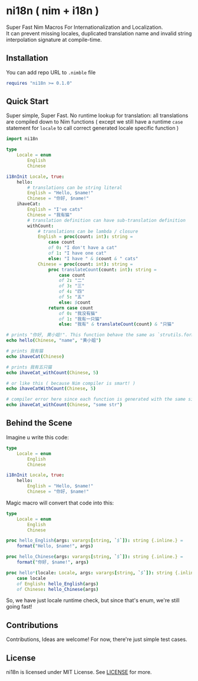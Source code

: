 # ni18n ( nim + i18n )

Super Fast Nim Macros For Internationalization and Localization.<br/>
It can prevent missing locales, duplicated translation name and invalid string interpolation signature at compile-time.

## Installation

You can add repo URL to `.nimble` file

```nim
requires "ni18n >= 0.1.0"
```

## Quick Start

Super simple, Super Fast. No runtime lookup for translation: all translations are compiled down to Nim functions ( except we still have a runtime `case` statement for `locale` to call correct generated locale specific function )

```nim
import ni18n

type
    Locale = enum
        English
        Chinese

i18nInit Locale, true:
    hello:
        # translations can be string literal
        English = "Hello, $name!"
        Chinese = "你好, $name!"
    ihaveCat:
        English = "I've cats"
        Chinese = "我有猫"
        # translation definition can have sub-translation definition
        withCount:
            # translations can be lambda / closure
            English = proc(count: int): string =
                case count
                of 0: "I don't have a cat"
                of 1: "I have one cat"
                else: "I have " & $count & " cats"
            Chinese = proc(count: int): string =
                proc translateCount(count: int): string =
                    case count
                    of 2: "二"
                    of 3: "三"
                    of 4: "四"
                    of 5: "五"
                    else: $count
                return case count
                    of 0: "我没有猫"
                    of 1: "我有一只猫"
                    else: "我有" & translateCount(count) & "只猫"

# prints "你好, 黄小姐!". This function behave the same as `strutils.format`
echo hello(Chinese, "name", "黄小姐")

# prints 我有猫
echo ihaveCat(Chinese)

# prints 我有五只猫
echo ihaveCat_withCount(Chinese, 5)

# or like this ( because Nim compiler is smart! )
echo ihaveCatWithCount(Chinese, 5)

# compiler error here since each function is generated with the same signature from lambda
echo ihaveCat_withCount(Chinese, "some str") 
```

## Behind the Scene

Imagine u write this code:

```nim
type
    Locale = enum
        English
        Chinese

i18nInit Locale, true:
    hello:
        English = "Hello, $name!"
        Chinese = "你好, $name!"
```

Magic macro will convert that code into this:

```nim
type
    Locale = enum
        English
        Chinese

proc hello_English(args: varargs[string, `$`]): string {.inline.} =
    format("Hello, $name!", args)

proc hello_Chinese(args: varargs[string, `$`]): string {.inline.} =
    format("你好, $name!", args)

proc hello*(locale: Locale, args: varargs[string, `$`]): string {.inline.} =
    case locale
    of English: hello_English(args)
    of Chinese: hello_Chinese(args)
```

So, we have just locale runtime check, but since that's enum, we're still going fast!

## Contributions

Contributions, Ideas are welcome! For now, there're just simple test cases.

## License

ni18n is licensed under MIT License. See [LICENSE](LICENSE) for more.